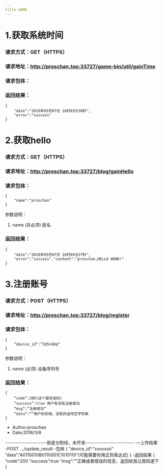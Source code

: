 ```yaml
---
title GAME
---
```


# 1.获取系统时间

### 请求方式：GET（HTTPS）
### 请求地址：http://proschan.top:33727/game-bin/util/gainTime
### 请求包体：
### 返回结果：
	{
		"date":"2018年03月07日 16时03分38秒",
		"error":"success"
	}

# 2.获取hello

### 请求方式：GET（HTTPS）
### 请求地址：http://proschan.top:33727/blog/gainHello
### 请求包体：
	{
		"name":"proschan"
	}

参数说明：
1. name (非必须)	姓名

### 返回结果：
	{
		"date":"2018年03月07日 16时05分27秒",
		"error":"success","content":"proschan,HELLO WORD!"
	}

# 3.注册账号

### 请求方式：POST（HTTPS）
### 请求地址：http://proschan.top:33727/blog/register
### 请求包体：
	{
		“device_id”:”3d5c68q”
	}

参数说明：
1. name (必须) 设备序列号

### 返回结果：
	{
		“code”:200(这个是状态码)
		“success”:true 用户有没有注册成功
		“msg”:“注册成功”
		“data”:””用户的存档，没有的话传空字符串
	}




 * Author:proschan
 * Date:2018/3/8




---------------------我是分割线，未开发-------------------------
—上传结果
  -POST
	…/update_result
  -包体
	{
	“device_id”:”xxooxxo”
	“data”:”A0110010B0110001C1010110”(可能需要你用正则表达式)
	}
  -返回结果
	{
	“code”:200
	“success”:true
	“msg”:””正确或者错误的信息，返回给我让我知道下
	}